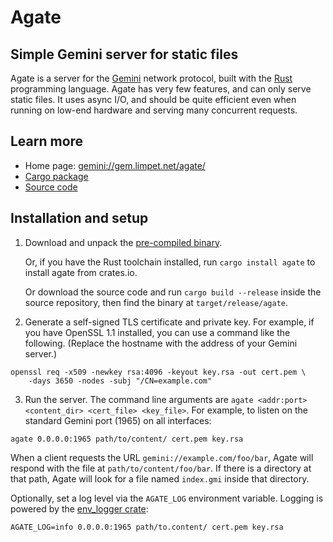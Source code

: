 # Agate

## Simple Gemini server for static files

Agate is a server for the [Gemini] network protocol, built with the [Rust] programming language. Agate has very few features, and can only serve static files. It uses async I/O, and should be quite efficient even when running on low-end hardware and serving many concurrent requests.

## Learn more

* Home page: [gemini://gem.limpet.net/agate/][home]
* [Cargo package][crates.io]
* [Source code][source]

## Installation and setup

1. Download and unpack the [pre-compiled binary](https://github.com/mbrubeck/agate/releases).

   Or, if you have the Rust toolchain installed, run `cargo install agate` to
   install agate from crates.io.

   Or download the source code and run `cargo build --release` inside the
   source repository, then find the binary at `target/release/agate`.

2. Generate a self-signed TLS certificate and private key.  For example, if you have OpenSSL 1.1 installed, you can use a command like the following.  (Replace the hostname with the address of your Gemini server.)

```
openssl req -x509 -newkey rsa:4096 -keyout key.rsa -out cert.pem \
    -days 3650 -nodes -subj "/CN=example.com"
```

3. Run the server. The command line arguments are `agate <addr:port> <content_dir> <cert_file> <key_file>`.  For example, to listen on the standard Gemini port (1965) on all interfaces:

```
agate 0.0.0.0:1965 path/to/content/ cert.pem key.rsa
```

When a client requests the URL `gemini://example.com/foo/bar`, Agate will respond with the file at `path/to/content/foo/bar`.  If there is a directory at that path, Agate will look for a file named `index.gmi` inside that directory.

Optionally, set a log level via the `AGATE_LOG` environment variable. Logging is powered by the [env_logger crate](https://crates.io/crates/env_logger):

```
AGATE_LOG=info 0.0.0.0:1965 path/to.content/ cert.pem key.rsa
```

[Gemini]: https://gemini.circumlunar.space/
[Rust]: https://www.rust-lang.org/
[home]: gemini://gem.limpet.net/agate/
[rustup]: https://www.rust-lang.org/tools/install
[source]: https://github.com/mbrubeck/agate
[crates.io]: https://crates.io/crates/agate
